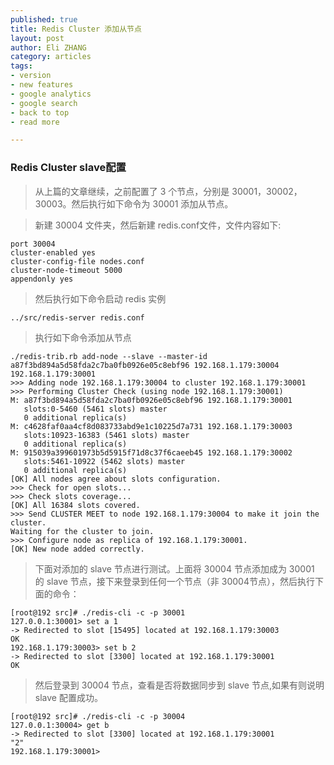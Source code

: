 ```yaml
---
published: true
title: Redis Cluster 添加从节点
layout: post
author: Eli ZHANG 
category: articles
tags:
- version
- new features
- google analytics
- google search
- back to top
- read more

---
```


### Redis Cluster slave配置

>从上篇的文章继续，之前配置了 3 个节点，分别是 30001，30002，30003。然后执行如下命令为 30001 添加从节点。

>新建 30004 文件夹，然后新建 redis.conf文件，文件内容如下:

```
port 30004
cluster-enabled yes
cluster-config-file nodes.conf
cluster-node-timeout 5000
appendonly yes
```

> 然后执行如下命令启动 redis 实例

```
../src/redis-server redis.conf
``` 
> 执行如下命令添加从节点

```
./redis-trib.rb add-node --slave --master-id a87f3bd894a5d58fda2c7ba0fb0926e05c8ebf96 192.168.1.179:30004 192.168.1.179:30001
>>> Adding node 192.168.1.179:30004 to cluster 192.168.1.179:30001
>>> Performing Cluster Check (using node 192.168.1.179:30001)
M: a87f3bd894a5d58fda2c7ba0fb0926e05c8ebf96 192.168.1.179:30001
   slots:0-5460 (5461 slots) master
   0 additional replica(s)
M: c4628faf0aa4cf8d083733abd9e1c10225d7a731 192.168.1.179:30003
   slots:10923-16383 (5461 slots) master
   0 additional replica(s)
M: 915039a399601973b5d5915f71d8c37f6caeeb45 192.168.1.179:30002
   slots:5461-10922 (5462 slots) master
   0 additional replica(s)
[OK] All nodes agree about slots configuration.
>>> Check for open slots...
>>> Check slots coverage...
[OK] All 16384 slots covered.
>>> Send CLUSTER MEET to node 192.168.1.179:30004 to make it join the cluster.
Waiting for the cluster to join.
>>> Configure node as replica of 192.168.1.179:30001.
[OK] New node added correctly.
```

>下面对添加的 slave 节点进行测试。上面将 30004 节点添加成为 30001 的 slave 节点，接下来登录到任何一个节点（非 30004节点），然后执行下面的命令：

```
[root@192 src]# ./redis-cli -c -p 30001
127.0.0.1:30001> set a 1
-> Redirected to slot [15495] located at 192.168.1.179:30003
OK
192.168.1.179:30003> set b 2
-> Redirected to slot [3300] located at 192.168.1.179:30001
OK

```
>然后登录到 30004 节点，查看是否将数据同步到 slave 节点,如果有则说明 slave 配置成功。

```
[root@192 src]# ./redis-cli -c -p 30004
127.0.0.1:30004> get b
-> Redirected to slot [3300] located at 192.168.1.179:30001
"2"
192.168.1.179:30001> 
```

